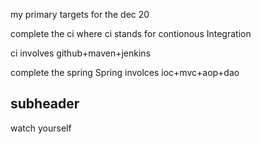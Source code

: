 my primary targets for the dec 20
 
complete the ci
where ci stands for contionous Integration

ci involves github+maven+jenkins


complete the spring
Spring involces ioc+mvc+aop+dao


## subheader

watch yourself 